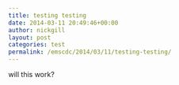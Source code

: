 ```yaml
---
title: testing testing
date: 2014-03-11 20:49:46+00:00
author: nickgill
layout: post
categories: test
permalink: /emscdc/2014/03/11/testing-testing/
---
```



will this work?
